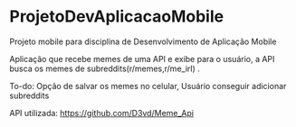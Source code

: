 # ProjetoDevAplicacaoMobile
Projeto mobile para disciplina de Desenvolvimento de Aplicação Mobile

Aplicação que recebe memes de uma API e exibe para o usuário, a API busca os memes de subreddits(r/memes,r/me_irl) .

To-do:
Opção de salvar os memes no celular,
Usuário conseguir adicionar subreddits

API utilizada: https://github.com/D3vd/Meme_Api
